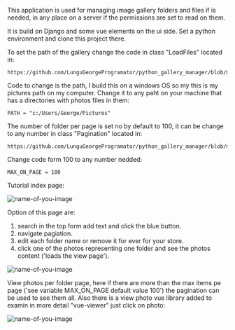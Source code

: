 This application is used for managing image gallery folders and files if is needed, in any place on a server if the permissions are set to read on them.

It is build on Django and some vue elements on the ui side. Set a python environment and clone this project there.

To set the path of the gallery change the code in class "LoadFiles" located in:
  
    https://github.com/LunguGeorgeProgramator/python_gallery_manager/blob/master/gallery/loadFiles.py
    
Code to change is the path, I build this on a windows OS so my this is my pictures path on my computer. Change it to any paht on your machine that has a directories with photos files in them:

    PATH = "c:/Users/George/Pictures"
    
The number of folder per page is set no by default to 100, it can be change to any number in class "Pagination" located in:

    https://github.com/LunguGeorgeProgramator/python_gallery_manager/blob/master/gallery/pagination.py
    
Change code form 100 to any number nedded:
    
    MAX_ON_PAGE = 100

Tutorial index page:

![name-of-you-image](https://github.com/LunguGeorgeProgramator/python_gallery_manager/blob/master/tutorial_photos/index.jpg?raw=true)

Option of this page are:
  1. search in the top form add text and click the blue button.
  2. navigate pagiation.
  3. edit each folder name or remove it for ever for your store.
  4. click one of the photos representing one folder and see the photos content ('loads the view page').

![name-of-you-image](https://github.com/LunguGeorgeProgramator/python_gallery_manager/blob/master/tutorial_photos/edit_page.jpg?raw=true)

View photos per folder page, here if there are more than the max items pe page ('see variable MAX_ON_PAGE default value 100') the pagination can be used to see them all. 
Also there is a view photo vue library added to examin in more detail "vue-viewer" just click on photo:

![name-of-you-image](https://github.com/LunguGeorgeProgramator/python_gallery_manager/blob/master/tutorial_photos/view.jpg?raw=true)
